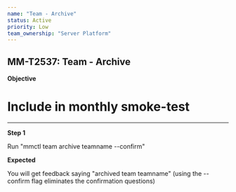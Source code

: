 ```yaml
---
name: "Team - Archive"
status: Active
priority: Low
team_ownership: "Server Platform"
---
```


## MM-T2537: Team - Archive

**Objective**

# Include in monthly smoke-test

---

**Step 1**

Run "mmctl team archive teamname --confirm"

**Expected**

You will get feedback saying "archived team teamname" (using the --confirm flag eliminates the confirmation questions)
